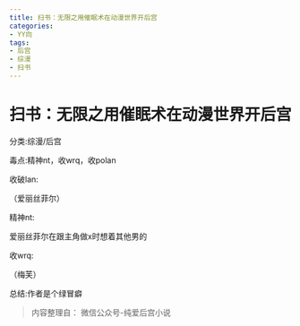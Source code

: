 ```yaml
---
title: 扫书：无限之用催眠术在动漫世界开后宫
categories:
- YY向
tags:
- 后宫
- 综漫
- 扫书
---
```

# 扫书：无限之用催眠术在动漫世界开后宫
分类:综漫/后宫

毒点:精神nt，收wrq，收polan

收破lan:

（爱丽丝菲尔）

精神nt:

爱丽丝菲尔在跟主角做x时想着其他男的

收wrq:

（梅芙）

总结:作者是个绿冒癖


> 内容整理自： 微信公众号-纯爱后宫小说